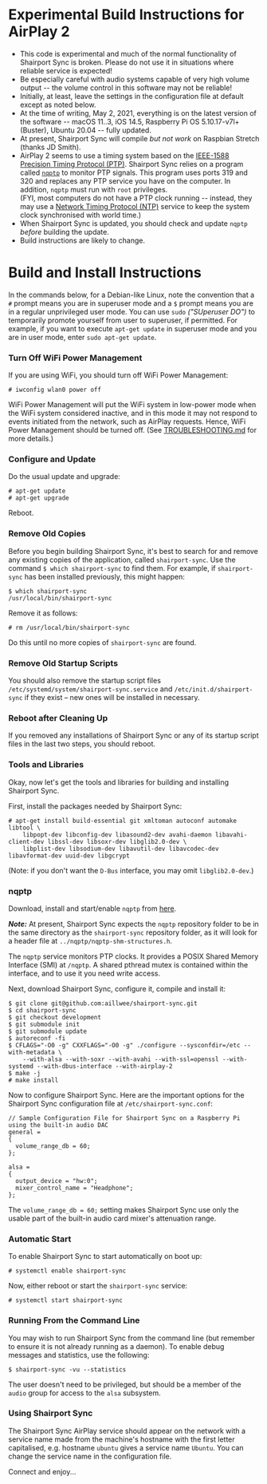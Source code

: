 Experimental Build Instructions for AirPlay 2
==
* This code is experimental and much of the normal functionality of Shairport Sync is broken. Please do not use it in situations where reliable service is expected!
* Be especially careful with audio systems capable of very high volume output -- the volume control in this software may not be reliable!
* Initially, at least, leave the settings in the configuration file at default except as noted below.
* At the time of writing, May 2, 2021, everything is on the latest version of the software -- macOS 11..3, iOS 14.5, Raspberry Pi OS 5.10.17-v7l+ (Buster), Ubuntu 20.04 -- fully updated.
* At present, Shairport Sync will compile *but not work* on Raspbian Stretch (thanks JD Smith).
* AirPlay 2 seems to use a timing system based on the [IEEE-1588 Precision Timing Protocol (PTP)](https://standards.ieee.org/standard/1588-2008.html). Shairport Sync relies on a program called [`nqptp`](https://github.com/mikebrady/nqptp) to monitor PTP signals. This program uses ports 319 and 320 and replaces any PTP service you have on the computer.
  In addition, `nqptp` must run with `root` privileges.  
 (FYI, most computers do not have a PTP clock running -- instead, they may use a [Network Timing Protocol (NTP)](http://www.ntp.org) service to keep the system clock synchronised with world time.)
* When Shairport Sync is updated, you should check and update `nqptp` *before* building the update.
* Build instructions are likely to change.

Build and Install Instructions
==
In the commands below, for a Debian-like Linux, note the convention that a `#` prompt means you are in superuser mode and a `$` prompt means you are in a regular unprivileged user mode. You can use `sudo` *("SUperuser DO")* to temporarily promote yourself from user to superuser, if permitted. For example, if you want to execute `apt-get update` in superuser mode and you are in user mode, enter `sudo apt-get update`.

### Turn Off WiFi Power Management
If you are using WiFi, you should turn off WiFi Power Management:
```
# iwconfig wlan0 power off
```
WiFi Power Management will put the WiFi system in low-power mode when the WiFi system considered inactive, and in this mode it may not respond to events initiated from the network, such as AirPlay requests. Hence, WiFi Power Management should be turned off. (See [TROUBLESHOOTING.md](https://github.com/mikebrady/shairport-sync/blob/master/TROUBLESHOOTING.md#wifi-adapter-running-in-power-saving--low-power-mode) for more details.)

### Configure and Update
Do the usual update and upgrade:
```
# apt-get update
# apt-get upgrade
```
Reboot.

### Remove Old Copies
Before you begin building Shairport Sync, it's best to search for and remove any existing copies of the application, called `shairport-sync`. Use the command `$ which shairport-sync` to find them. For example, if `shairport-sync` has been installed previously, this might happen:
```
$ which shairport-sync
/usr/local/bin/shairport-sync
```
Remove it as follows:
```
# rm /usr/local/bin/shairport-sync
```
Do this until no more copies of `shairport-sync` are found.

### Remove Old Startup Scripts
You should also remove the startup script files `/etc/systemd/system/shairport-sync.service` and `/etc/init.d/shairport-sync` if they exist – new ones will be installed in necessary.

### Reboot after Cleaning Up
If you removed any installations of Shairport Sync or any of its startup script files in the last two steps, you should reboot.

### Tools and Libraries
Okay, now let's get the tools and libraries for building and installing Shairport Sync.

First, install the packages needed by Shairport Sync:
```
# apt-get install build-essential git xmltoman autoconf automake libtool \
    libpopt-dev libconfig-dev libasound2-dev avahi-daemon libavahi-client-dev libssl-dev libsoxr-dev libglib2.0-dev \
    libplist-dev libsodium-dev libavutil-dev libavcodec-dev libavformat-dev uuid-dev libgcrypt
```
(Note: if you don't want the `D-Bus` interface, you may omit `libglib2.0-dev`.)

### nqptp ###
Download, install and start/enable `nqptp` from [here](https://github.com/mikebrady/nqptp).

***Note:*** At present, Shairport Sync expects the `nqptp` repository folder to be in the same directory as the `shairport-sync` repository folder, as it will look for a header file at `../nqptp/nqptp-shm-structures.h`.

The `nqptp` service monitors PTP clocks. It provides a POSIX Shared Memory Interface (SMI)  at `/nqptp`. A shared
pthread mutex is contained within the interface, and to use it you need write access.

Next, download Shairport Sync, configure it, compile and install it:
```
$ git clone git@github.com:aillwee/shairport-sync.git
$ cd shairport-sync
$ git checkout development
$ git submodule init
$ git submodule update
$ autoreconf -fi
$ CFLAGS="-O0 -g" CXXFLAGS="-O0 -g" ./configure --sysconfdir=/etc --with-metadata \
    --with-alsa --with-soxr --with-avahi --with-ssl=openssl --with-systemd --with-dbus-interface --with-airplay-2
$ make -j
# make install
```
Now to configure Shairport Sync. Here are the important options for the Shairport Sync configuration file at `/etc/shairport-sync.conf`:
```
// Sample Configuration File for Shairport Sync on a Raspberry Pi using the built-in audio DAC
general =
{
  volume_range_db = 60;
};

alsa =
{
  output_device = "hw:0";
  mixer_control_name = "Headphone";
};

```
The `volume_range_db = 60;` setting makes Shairport Sync use only the usable part of the built-in audio card mixer's attenuation range.

### Automatic Start ###

To enable Shairport Sync to start automatically on boot up:
```
# systemctl enable shairport-sync
```
Now, either reboot or start the `shairport-sync` service:
```
# systemctl start shairport-sync
```

### Running From the Command Line ###

You may wish to run Shairport Sync from the command line (but remember to ensure it is not already running as a daemon). To enable debug messages and statistics, use the following:

```
$ shairport-sync -vu --statistics
```
The user doesn't need to be privileged, but should be a member of the `audio` group for access to the `alsa` subsystem.

### Using Shairport Sync ###

The Shairport Sync AirPlay service should appear on the network with a service name made from the machine's hostname with the first letter capitalised, e.g. hostname `ubuntu` gives a service name `Ubuntu`. You can change the service name in the configuration file.

Connect and enjoy...

